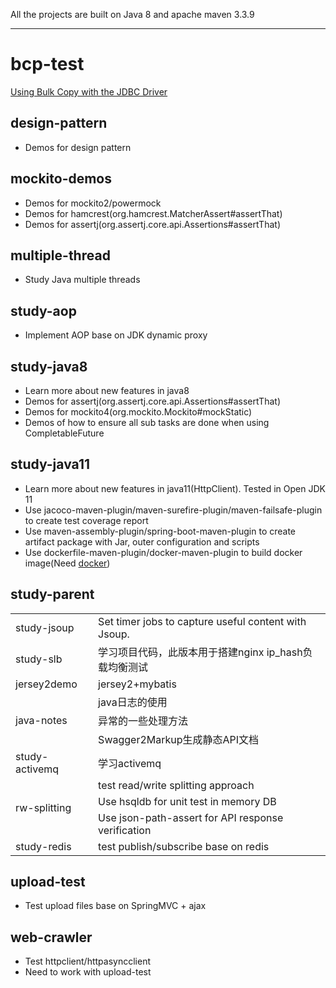 All the projects are built on Java 8 and apache maven 3.3.9

----------------------------------------------------
# bcp-test
[Using Bulk Copy with the JDBC Driver](https://docs.microsoft.com/en-us/sql/connect/jdbc/using-bulk-copy-with-the-jdbc-driver?view=sql-server-2017)

## design-pattern
+	Demos for design pattern  

## mockito-demos
+	Demos for mockito2/powermock  
+	Demos for hamcrest(org.hamcrest.MatcherAssert#assertThat)
+	Demos for assertj(org.assertj.core.api.Assertions#assertThat)

## multiple-thread
+	Study Java multiple threads  

## study-aop
+	Implement AOP base on JDK dynamic proxy  

## study-java8
+	Learn more about new features in java8  
+	Demos for assertj(org.assertj.core.api.Assertions#assertThat)
+	Demos for mockito4(org.mockito.Mockito#mockStatic)
+	Demos of how to ensure all sub tasks are done when using CompletableFuture

## study-java11
+	Learn more about new features in java11(HttpClient). Tested in Open JDK 11
+	Use jacoco-maven-plugin/maven-surefire-plugin/maven-failsafe-plugin to create test coverage report
+	Use maven-assembly-plugin/spring-boot-maven-plugin to create artifact package with Jar, outer configuration and scripts
+	Use dockerfile-maven-plugin/docker-maven-plugin to build docker image(Need [docker](https://www.cnblogs.com/hiver/p/13543739.html#2-%E4%B8%8B%E8%BD%BDdocker%E5%AE%89%E8%A3%85%E7%A8%8B%E5%BA%8F%E7%A1%AE%E8%AE%A4hyper-v%E5%B7%B2%E7%BB%8F%E5%BC%80%E5%90%AF))

## study-parent
<table>
	<tr><td>study-jsoup</td><td>Set timer jobs to capture useful content with Jsoup.</td></tr>
	<tr><td>study-slb</td><td>学习项目代码，此版本用于搭建nginx ip_hash负载均衡测试</td></tr>
	<tr><td>jersey2demo</td><td>jersey2+mybatis</td></tr>
	<tr>
		<td rowspan="3">java-notes</td>
		<td>
			java日志的使用
		</td>
	</tr>
	<tr>
		<td>
			异常的一些处理方法
		</td>
	</tr>
	<tr>
		<td>
			Swagger2Markup生成静态API文档
		</td>
	</tr>
	<tr><td>study-activemq</td><td>学习activemq</td></tr>
	<tr>
		<td rowspan="3">rw-splitting</td>
		<td>test read/write splitting approach</td>
	</tr>
	<tr>
		<td>Use hsqldb for unit test in memory DB</td>
	</tr>
	<tr>
		<td>Use json-path-assert for API response verification</td>
	</tr>
	<tr><td>study-redis</td><td>test publish/subscribe base on redis</td></tr>
</table>

## upload-test
+	Test upload files base on SpringMVC + ajax

## web-crawler
+	Test httpclient/httpasyncclient
+	Need to work with upload-test